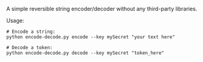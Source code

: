 A simple reversible string encoder/decoder without any third-party libraries.

Usage:
    
    # Encode a string:
    python encode-decode.py encode --key mySecret "your text here"

    # Decode a token:
    python encode-decode.py decode --key mySecret "token_here"

    
